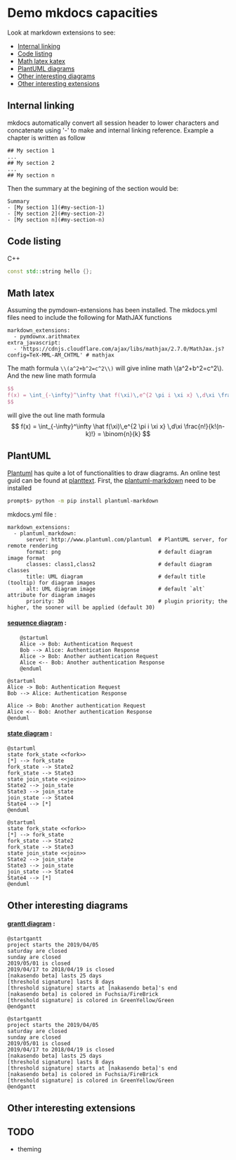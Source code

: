# Demo mkdocs capacities
Look at markdown extensions to see:

- [Internal linking](#internal-linking)
- [Code listing](#code-listing)
- [Math latex katex](#math-latex)
- [PlantUML diagrams](#plantuml)
- [Other interesting diagrams](#other-interesting-diagrams)
- [Other interesting extensions](#other-interesting-extensions)

## Internal linking
mkdocs automatically convert all session header to lower characters and concatenate using '-' to make and internal linking reference. Example a chapter is written as follow
```
## My section 1
...
## My section 2
...
## My section n
```

Then the summary at the begining of the section would be:
```
Summary
- [My section 1](#my-section-1)
- [My section 2](#my-section-2)
- [My section n](#my-section-n)
```


## Code listing
C++
```c++
const std::string hello {};
```

## Math latex
Assuming the pymdown-extensions has been installed. The mkdocs.yml files need to include the following for MathJAX functions
```
markdown_extensions:
  - pymdownx.arithmatex
extra_javascript:
  - 'https://cdnjs.cloudflare.com/ajax/libs/mathjax/2.7.0/MathJax.js?config=TeX-MML-AM_CHTML' # mathjax
```
The math formula `\\(a^2+b^2=c^2\\)` will give inline math \\(a^2+b^2=c^2\\). And the new line math formula
```latex
$$
f(x) = \int_{-\infty}^\infty \hat f(\xi)\,e^{2 \pi i \xi x} \,d\xi \frac{n!}{k!(n-k)!} = \binom{n}{k}
$$
```
will give the out line math formula
$$
f(x) = \int_{-\infty}^\infty \hat f(\xi)\,e^{2 \pi i \xi x} \,d\xi \frac{n!}{k!(n-k)!} = \binom{n}{k}
$$


## PlantUML
[Plantuml](https://plantuml.com/) has quite a lot of functionalities to draw diagrams. An online test guid can be found at [planttext](https://www.planttext.com/). First, the [plantuml-markdown](https://github.com/mikitex70/plantuml-markdown) need to be installed
```bash
prompt$> python -m pip install plantuml-markdown
```
mkdocs.yml file :
```none
markdown_extensions:
  - plantuml_markdown:
      server: http://www.plantuml.com/plantuml  # PlantUML server, for remote rendering
      format: png                               # default diagram image format
      classes: class1,class2                    # default diagram classes
      title: UML diagram                        # default title (tooltip) for diagram images
      alt: UML diagram image                    # default `alt` attribute for diagram images
      priority: 30                              # plugin priority; the higher, the sooner will be applied (default 30)
```
#### [sequence diagram](https://plantuml.com/sequence-diagram) :
```
    @startuml
    Alice -> Bob: Authentication Request
    Bob --> Alice: Authentication Response
    Alice -> Bob: Another authentication Request
    Alice <-- Bob: Another authentication Response
    @enduml
```

```plantuml
@startuml
Alice -> Bob: Authentication Request
Bob --> Alice: Authentication Response

Alice -> Bob: Another authentication Request
Alice <-- Bob: Another authentication Response
@enduml
```

#### [state diagram](https://plantuml.com/state-diagram) :
```
@startuml
state fork_state <<fork>>
[*] --> fork_state
fork_state --> State2
fork_state --> State3
state join_state <<join>>
State2 --> join_state
State3 --> join_state
join_state --> State4
State4 --> [*]
@enduml
```

```plantuml
@startuml
state fork_state <<fork>>
[*] --> fork_state
fork_state --> State2
fork_state --> State3
state join_state <<join>>
State2 --> join_state
State3 --> join_state
join_state --> State4
State4 --> [*]
@enduml
```

## Other interesting diagrams
#### [grantt diagram](https://plantuml.com/gantt-diagram) :
```
@startgantt
project starts the 2019/04/05
saturday are closed
sunday are closed
2019/05/01 is closed
2019/04/17 to 2018/04/19 is closed
[nakasendo beta] lasts 25 days
[threshold signature] lasts 8 days
[threshold signature] starts at [nakasendo beta]'s end
[nakasendo beta] is colored in Fuchsia/FireBrick 
[threshold signature] is colored in GreenYellow/Green 
@endgantt
```

```plantuml
@startgantt
project starts the 2019/04/05
saturday are closed
sunday are closed
2019/05/01 is closed
2019/04/17 to 2018/04/19 is closed
[nakasendo beta] lasts 25 days
[threshold signature] lasts 8 days
[threshold signature] starts at [nakasendo beta]'s end
[nakasendo beta] is colored in Fuchsia/FireBrick 
[threshold signature] is colored in GreenYellow/Green 
@endgantt
```

## Other interesting extensions

## TODO
- theming